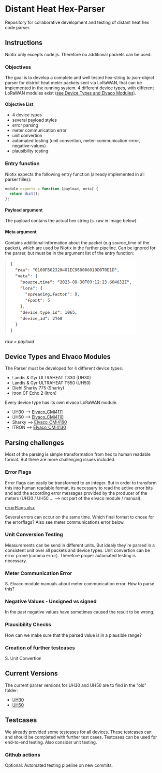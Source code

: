 # Distant Heat Hex-Parser
Repository for collaborative development and testing of distant heat hex code parser.

## Instructions
Niotix only excepts node.js. Therefore no additional packets can be used.
### Objectives
The goal is to develop a complete and well tested hex-string to json-object parser for district heat meter packets sent via LoRaWAN, that can be implemented in the running system. 4 different device types, with different LoRaWAN modules exist ([see Device Types and Elvaco Modules](##Device-Types-and-Elvaco-Modules)). 

#### Objective List
- 4 device types
- several payload styles
- error parsing 
- meter communication error
- unit convertion
- automated testing (unit convertion, meter-communication-error, negative-values)
- plausibility testing

### Entry function
Niotix expects the following entry function (already implemented in all parser fiiles):
```js
module.exports = function (payload, meta) {
  return dict();
};
```

#### Payload argument
The payload contans the actual hex string (s. raw in image below)
#### Meta argument
Contains additional information about the packet (e.g source_time of the packet), which are used by Niotix in the further pipeline. Can be ignored for the parser, but must be in the argument list of the entry function:

![alt text](image.png)

*raw = payload*




## Device Types and Elvaco Modules
The Parser must be developed for 4 different device types:
- Landis & Gyr ULTRAHEAT T330 (UH30) 
- Landis & Gyr ULTRAHEAT T550 (UH50) 
- Diehl Sharky 775 (Sharky) 
- Itron CF Echo 2 (Itron) 

Every device type has its own elvaco LoRaWAN module.
- UH30    -->   [Elvaco_CMi4111](./docs/manuals/UH30_Elvaco_CMi4111.pdf)
- UH50    -->   [Elvaco_CMi4110](./docs/manuals/UH50_Elvaco_CMi4110.pdf)
- Sharky  -->   [Elvaco_CMi4160](./docs/manuals/Sharky_Elvaco_CMi4160.pdf)
- ITRON   -->   [Elvaco_CMi4130](./docs/manuals/Itron_Elvaco_CMi4130.pdf)

## Parsing challenges
Most of the parsing is simple transformation from hex to human readable format. But there are more challenging issues included:
### Error Flags
Error flags can easily be transformed to an integer. But in order to transform this into human readable format, its necessary to read the active error bits and add the according error messages provided by the producer of the meters (UH30 / UH50 ... --> not part of the elvaco module / manual).

[errorFlags.xlsx](./docs/ErrorFlags.xlsxdocs)

Several errors can occur on the same time. Which final format to chose for the errorflags? Also see meter communications error below. 

### Unit Conversion Testing
Measurements can be send in different units. But idealy they´re parsed in a consistent unit over all packets and device types.
Unit convertion can be error prone (comma error). Therefore proper automated testing is necessary.

### Meter Communication Error
S. Elvaco module manuals about meter communication error. How to parse this?

### Negative Values - Unsigned vs signed
In the past negative values have sometimes caused the result to be wrong. 

### Plausibility Checks
How can we make sure that the parsed value is in a plausible range?

### Creation of further testcases
S. Unit Convertion

## Current Versions
The current parser versions for UH30 and UH50 are to find in the "old" folder:

- [UH30](./old/UH30_old_niotix.js)
- [UH50](./old/UH50_old_niotix.js)


## Testcases
We already provided some [testcases](./testing/testCaseData.json) for all devices. These testcases can and should be completed with further test cases.
Testcases can be used for end-to-end testing. Also consider unit testing.

### Github actions
Optional: Automated testing pipeline on new commits.
 